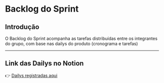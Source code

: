 # Backlog do Sprint

## Introdução
O Backlog do Sprint acompanha as tarefas distribuídas entre os integrantes do grupo, com base nas dailys do produto (cronograma e tarefas)

---
## Link das Dailys no Notion
👉 [Dailys registradas aqui](https://www.notion.so/29dbc337a77080148d51d9b982adf9a7?v=29dbc337a7708001b403000cc03a9557&source=copy_link)

